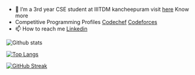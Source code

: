  
 - 🌱 I’m a  3rd year CSE student at IIITDM kancheepuram visit [here](https://haldhardwivedi.github.io/) Know more </br>
 -  Competitive Programming Profiles   [Codechef](https://www.codechef.com/users/haldhardwivedi) [Codeforces](https://codeforces.com/profile/haldhardwivedi)</br>
 -  📫 How to reach me   [Linkedin](https://www.linkedin.com/in/haldhardwivedi)</br>

 ![Github stats](https://github-readme-stats.vercel.app/api?username=Haldhardwivedi)</br>
 
 [![Top Langs](https://github-readme-stats.vercel.app/api/top-langs/?username=haldhardwivedi&layout=compact)](https://github.com/haldhardwivedi/github-readme-stats)

[![GitHub Streak](https://github-readme-streak-stats.herokuapp.com/?user=haldhardwivedi)](https://git.io/streak-stats)



